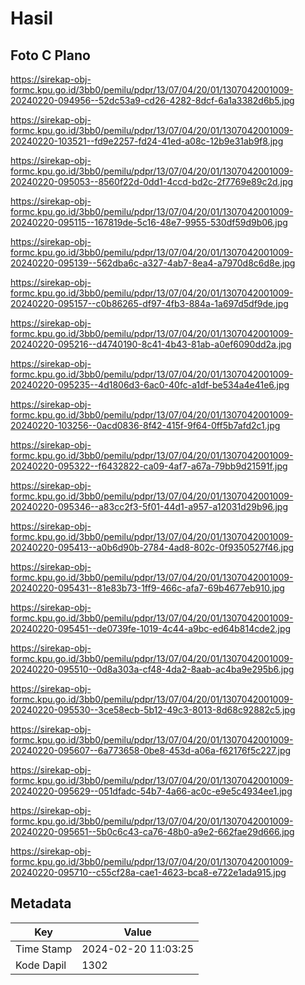 # Hasil

## Foto C Plano

https://sirekap-obj-formc.kpu.go.id/3bb0/pemilu/pdpr/13/07/04/20/01/1307042001009-20240220-094956--52dc53a9-cd26-4282-8dcf-6a1a3382d6b5.jpg

https://sirekap-obj-formc.kpu.go.id/3bb0/pemilu/pdpr/13/07/04/20/01/1307042001009-20240220-103521--fd9e2257-fd24-41ed-a08c-12b9e31ab9f8.jpg

https://sirekap-obj-formc.kpu.go.id/3bb0/pemilu/pdpr/13/07/04/20/01/1307042001009-20240220-095053--8560f22d-0dd1-4ccd-bd2c-2f7769e89c2d.jpg

https://sirekap-obj-formc.kpu.go.id/3bb0/pemilu/pdpr/13/07/04/20/01/1307042001009-20240220-095115--167819de-5c16-48e7-9955-530df59d9b06.jpg

https://sirekap-obj-formc.kpu.go.id/3bb0/pemilu/pdpr/13/07/04/20/01/1307042001009-20240220-095139--562dba6c-a327-4ab7-8ea4-a7970d8c6d8e.jpg

https://sirekap-obj-formc.kpu.go.id/3bb0/pemilu/pdpr/13/07/04/20/01/1307042001009-20240220-095157--c0b86265-df97-4fb3-884a-1a697d5df9de.jpg

https://sirekap-obj-formc.kpu.go.id/3bb0/pemilu/pdpr/13/07/04/20/01/1307042001009-20240220-095216--d4740190-8c41-4b43-81ab-a0ef6090dd2a.jpg

https://sirekap-obj-formc.kpu.go.id/3bb0/pemilu/pdpr/13/07/04/20/01/1307042001009-20240220-095235--4d1806d3-6ac0-40fc-a1df-be534a4e41e6.jpg

https://sirekap-obj-formc.kpu.go.id/3bb0/pemilu/pdpr/13/07/04/20/01/1307042001009-20240220-103256--0acd0836-8f42-415f-9f64-0ff5b7afd2c1.jpg

https://sirekap-obj-formc.kpu.go.id/3bb0/pemilu/pdpr/13/07/04/20/01/1307042001009-20240220-095322--f6432822-ca09-4af7-a67a-79bb9d21591f.jpg

https://sirekap-obj-formc.kpu.go.id/3bb0/pemilu/pdpr/13/07/04/20/01/1307042001009-20240220-095346--a83cc2f3-5f01-44d1-a957-a12031d29b96.jpg

https://sirekap-obj-formc.kpu.go.id/3bb0/pemilu/pdpr/13/07/04/20/01/1307042001009-20240220-095413--a0b6d90b-2784-4ad8-802c-0f9350527f46.jpg

https://sirekap-obj-formc.kpu.go.id/3bb0/pemilu/pdpr/13/07/04/20/01/1307042001009-20240220-095431--81e83b73-1ff9-466c-afa7-69b4677eb910.jpg

https://sirekap-obj-formc.kpu.go.id/3bb0/pemilu/pdpr/13/07/04/20/01/1307042001009-20240220-095451--de0739fe-1019-4c44-a9bc-ed64b814cde2.jpg

https://sirekap-obj-formc.kpu.go.id/3bb0/pemilu/pdpr/13/07/04/20/01/1307042001009-20240220-095510--0d8a303a-cf48-4da2-8aab-ac4ba9e295b6.jpg

https://sirekap-obj-formc.kpu.go.id/3bb0/pemilu/pdpr/13/07/04/20/01/1307042001009-20240220-095530--3ce58ecb-5b12-49c3-8013-8d68c92882c5.jpg

https://sirekap-obj-formc.kpu.go.id/3bb0/pemilu/pdpr/13/07/04/20/01/1307042001009-20240220-095607--6a773658-0be8-453d-a06a-f62176f5c227.jpg

https://sirekap-obj-formc.kpu.go.id/3bb0/pemilu/pdpr/13/07/04/20/01/1307042001009-20240220-095629--051dfadc-54b7-4a66-ac0c-e9e5c4934ee1.jpg

https://sirekap-obj-formc.kpu.go.id/3bb0/pemilu/pdpr/13/07/04/20/01/1307042001009-20240220-095651--5b0c6c43-ca76-48b0-a9e2-662fae29d666.jpg

https://sirekap-obj-formc.kpu.go.id/3bb0/pemilu/pdpr/13/07/04/20/01/1307042001009-20240220-095710--c55cf28a-cae1-4623-bca8-e722e1ada915.jpg


## Metadata

| Key        | Value               |
| ---------- | ------------------- |
| Time Stamp | 2024-02-20 11:03:25 |
| Kode Dapil | 1302                |



